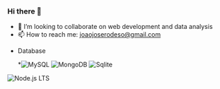 ### Hi there 👋

- 👯 I’m looking to collaborate on web development and data analysis
- 📫 How to reach me: joaojoserodeso@gmail.com

* Database

  *![MySQL](https://img.shields.io/badge/MySQL-005C84?style=for-the-badge&logo=mysql&logoColor=white)
  ![MongoDB](https://img.shields.io/badge/MongoDB-4EA94B?style=for-the-badge&logo=mongodb&logoColor=white)
  ![Sqlite](https://img.shields.io/badge/Sqlite-003B57?style=for-the-badge&logo=sqlite&logoColor=white)

![Node.js LTS](https://img.shields.io/node/v-lts/:badge-maker)


